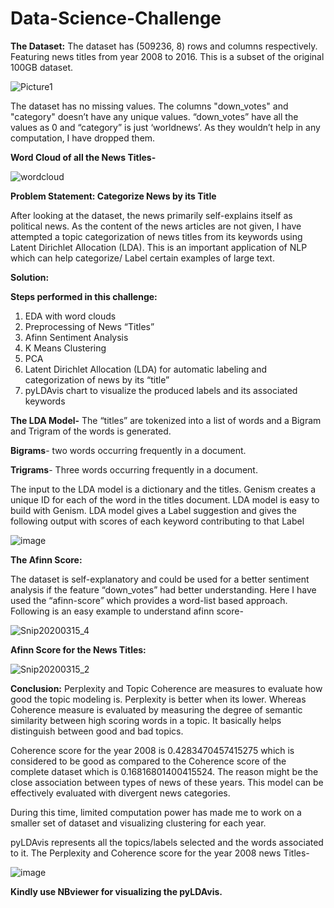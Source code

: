 # Data-Science-Challenge
**The Dataset:**
The dataset has (509236, 8) rows and columns respectively. Featuring news titles from year 2008 to 2016. This is a subset of the original 100GB dataset.

![Picture1](https://user-images.githubusercontent.com/13540908/76710198-b257ab80-66c2-11ea-8592-db64692fbd6d.png)

The dataset has no missing values. 
The columns "down_votes"  and "category" doesn’t have any unique values. “down_votes” have all the values as 0 and “category” is just ‘worldnews’. As they wouldn’t help in any computation, I have dropped them.

**Word Cloud of all the News Titles-**

![wordcloud](https://user-images.githubusercontent.com/13540908/76710234-0793bd00-66c3-11ea-8f7a-886b44f4619c.png)


**Problem Statement: Categorize News by its Title**

After looking at the dataset, the news primarily self-explains itself as political news. As the content of the news articles are not given, I have attempted a topic categorization of news titles from its keywords using Latent Dirichlet Allocation (LDA).
This is an important application of NLP which can help categorize/ Label certain examples of large text. 

**Solution:**
 
**Steps performed in this challenge:**

1) EDA with word clouds
2) Preprocessing of News “Titles”
3) Afinn Sentiment Analysis
4) K Means Clustering
5) PCA
6) Latent Dirichlet Allocation (LDA) for automatic labeling and categorization of news by its “title”
7) pyLDAvis chart to visualize the produced labels and its associated keywords

**The LDA Model-**
The “titles” are tokenized into a list of words and a Bigram and Trigram of the words is generated. 


**Bigrams**- two words occurring frequently in a document.

**Trigrams**- Three words occurring frequently in a document.

The input to the LDA model is a dictionary and the titles. Genism creates a unique ID for each of the word in the titles document. LDA model is easy to build with Genism. LDA model gives a Label suggestion and gives the following output with scores of each keyword contributing to that Label

![image](https://user-images.githubusercontent.com/13540908/76710303-a8827800-66c3-11ea-9285-ea8a71aabdf6.png)


**The Afinn Score:**

The dataset is self-explanatory and could be used for a better sentiment analysis if the feature “down_votes” had better understanding. Here I have used the “afinn-score” which provides a word-list based approach. Following is an easy example to understand afinn score-

![Snip20200315_4](https://user-images.githubusercontent.com/13540908/76710233-0793bd00-66c3-11ea-9e82-cbd46183bdf9.png)

**Afinn Score for the News Titles:**

![Snip20200315_2](https://user-images.githubusercontent.com/13540908/76710231-05c9f980-66c3-11ea-8dba-fc0ffdc72b2b.png)


**Conclusion:** 
Perplexity and Topic Coherence are measures to evaluate how good the topic modeling is. Perplexity is better when its lower.
Whereas Coherence measure is evaluated by measuring the degree of semantic similarity between high scoring words in a topic. It basically helps distinguish between good and bad topics. 

Coherence score for the year 2008 is 0.4283470457415275 which is considered to be good as compared to the Coherence score of the complete dataset which is 0.16816801400415524. The reason might be the close association between types of news of these years. This model can be effectively evaluated with divergent news categories. 

During this time, limited computation power has made me to work on a smaller set of dataset and visualizing clustering for each year.

pyLDAvis represents all the topics/labels selected and the words associated to it.
The Perplexity and Coherence score for the year 2008 news Titles-

![image](https://user-images.githubusercontent.com/13540908/76710419-a79e1600-66c4-11ea-9bf8-10bdb770ac67.png)

**Kindly use NBviewer for visualizing the pyLDAvis.**
